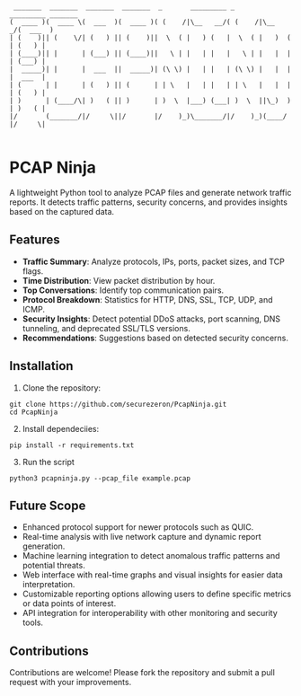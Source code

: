 ```console

 _______  _______  _______  _______  _       _________ _       _________ _______ 
(  ____ )(  ____ \(  ___  )(  ____ )( (    /|\__   __/( (    /|\__    _/(  ___  )
| (    )|| (    \/| (   ) || (    )||  \  ( |   ) (   |  \  ( |   )  (  | (   ) |
| (____)|| |      | (___) || (____)||   \ | |   | |   |   \ | |   |  |  | (___) |
|  _____)| |      |  ___  ||  _____)| (\ \) |   | |   | (\ \) |   |  |  |  ___  |
| (      | |      | (   ) || (      | | \   |   | |   | | \   |   |  |  | (   ) |
| )      | (____/\| )   ( || )      | )  \  |___) (___| )  \  ||\_)  )  | )   ( |
|/       (_______/|/     \||/       |/    )_)\_______/|/    )_)(____/   |/     \|
                                                                              
```
                                                                                 


# PCAP Ninja

A lightweight Python tool to analyze PCAP files and generate network traffic reports. It detects traffic patterns, security concerns, and provides insights based on the captured data.

## Features

- **Traffic Summary**: Analyze protocols, IPs, ports, packet sizes, and TCP flags.
- **Time Distribution**: View packet distribution by hour.
- **Top Conversations**: Identify top communication pairs.
- **Protocol Breakdown**: Statistics for HTTP, DNS, SSL, TCP, UDP, and ICMP.
- **Security Insights**: Detect potential DDoS attacks, port scanning, DNS tunneling, and deprecated SSL/TLS versions.
- **Recommendations**: Suggestions based on detected security concerns.

## Installation  
1. Clone the repository:

```console
git clone https://github.com/securezeron/PcapNinja.git
cd PcapNinja
```

2. Install dependeciies:
```console
pip install -r requirements.txt
```

3. Run the script
```console
python3 pcapninja.py --pcap_file example.pcap
```

## Future Scope
- Enhanced protocol support for newer protocols such as QUIC.
- Real-time analysis with live network capture and dynamic report generation.
- Machine learning integration to detect anomalous traffic patterns and potential threats.
- Web interface with real-time graphs and visual insights for easier data interpretation.
- Customizable reporting options allowing users to define specific metrics or data points of interest.
- API integration for interoperability with other monitoring and security tools.

## Contributions
Contributions are welcome! Please fork the repository and submit a pull request with your improvements.
